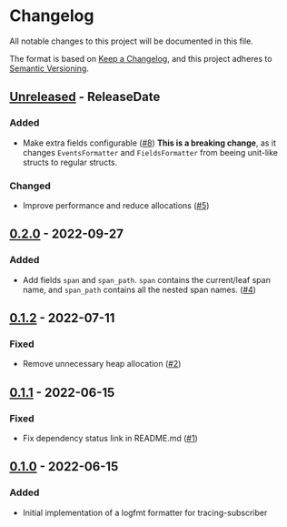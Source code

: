 <!-- markdownlint-disable blanks-around-headings blanks-around-lists no-duplicate-heading -->

# Changelog

All notable changes to this project will be documented in this file.

The format is based on [Keep a Changelog](https://keepachangelog.com/en/1.0.0/),
and this project adheres to [Semantic Versioning](https://semver.org/spec/v2.0.0.html).

<!-- next-header -->
## [Unreleased] - ReleaseDate
### Added
- Make extra fields configurable ([#8](https://github.com/EmbarkStudios/tracing-logfmt/pull/8)) **This is a breaking change**, as it changes `EventsFormatter` and `FieldsFormatter` from beeing unit-like structs to regular structs.

### Changed
- Improve performance and reduce allocations ([#5](https://github.com/EmbarkStudios/tracing-logfmt/pull/5))

## [0.2.0] - 2022-09-27
### Added
- Add fields `span` and `span_path`. `span` contains the current/leaf span name, and `span_path` contains all the nested span names. ([#4](https://github.com/EmbarkStudios/tracing-logfmt/pull/4))

## [0.1.2] - 2022-07-11
### Fixed
- Remove unnecessary heap allocation ([#2](https://github.com/EmbarkStudios/tracing-logfmt/pull/2))

## [0.1.1] - 2022-06-15
### Fixed
- Fix dependency status link in README.md ([#1](https://github.com/EmbarkStudios/tracing-logfmt/pull/1))

## [0.1.0] - 2022-06-15
### Added
- Initial implementation of a logfmt formatter for tracing-subscriber

<!-- next-url -->
[Unreleased]: https://github.com/EmbarkStudios/tracing-logfmt/compare/0.2.0...HEAD
[0.2.0]: https://github.com/EmbarkStudios/tracing-logfmt/compare/0.1.2...0.2.0
[0.1.2]: https://github.com/EmbarkStudios/tracing-logfmt/compare/0.1.1...0.1.2
[0.1.1]: https://github.com/EmbarkStudios/tracing-logfmt/compare/0.1.0...0.1.1
[0.1.0]: https://github.com/EmbarkStudios/tracing-logfmt/releases/tag/0.1.0
